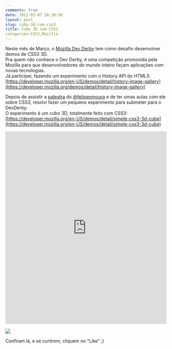 ```yaml
---
comments: true
date: 2012-03-07 16:38:58
layout: post
slug: cubo-3d-com-css3
title: Cubo 3D com CSS3
categories:CSS3,Mozilla
---
```


Neste mês de Março, o [Mozilla Dev Derby](https://developer.mozilla.org/en-US/demos/devderby) tem como desafio desenvolver demos de CSS3 3D.  
Pra quem não conhece o Dev Derby, é uma competição promovida pela Mozilla para que desenvolvedores do mundo inteiro façam aplicações com novas tecnologias.  
Já participei, fazendo um experimento com o History API do HTML5:  
[https://developer.mozilla.org/en-US/demos/detail/history-image-gallery](https://developer.mozilla.org/demos/detail/history-image-gallery)  

Depois de assistir a [palestra](http://felipenmoura.org/projects/lectures/css3-animation/#capa) do [@felipenmoura](http://twitter.com/felipenmoura) e de ter umas aulas com ele sobre CSS3, resolvi fazer um pequeno experimento para submeter para o DevDerby.  
O experimento é um cubo 3D, totalmente feito com CSS3:  
[https://developer.mozilla.org/en-US/demos/detail/simple-css3-3d-cube](https://developer.mozilla.org/en-US/demos/detail/simple-css3-3d-cube)  

<iframe width="100%" height="600" src="https://developer.cdn.mozilla.net/media/uploads/demos/j/a/jaydson/2f34e7ff0d9f99c224333153519419cb/simple-css3-3d-cube_1330973828_demo_package/index.html" frameborder="0" allowfullscreen></iframe>

[![](http://jaydson.org/wp-content/uploads/cube.jpg)](http://jaydson.org/wp-content/uploads/cube.jpg)  

Confiram lá, e se curtirem, cliquem no "Like" ;)